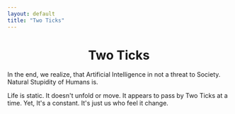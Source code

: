 ```yaml
---
layout: default
title: "Two Ticks"
---
```


<div align="center">
  <h1>Two Ticks</h1>
</div>

<div class="italic-text">
  <p>In the end, we realize, that Artificial Intelligence in not a threat to Society. Natural Stupidity of Humans is.</p>
  
  <p>Life is static. It doesn't unfold or move. It appears to pass by Two Ticks at a time. Yet, It's a constant. It's just us who feel it change.</p>
</div>

